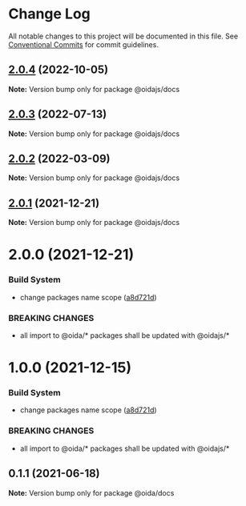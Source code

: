 # Change Log

All notable changes to this project will be documented in this file.
See [Conventional Commits](https://conventionalcommits.org) for commit guidelines.

## [2.0.4](https://gitlab.dev.eoss-cloud.it/frontend/oida/compare/@oidajs/docs@2.0.3...@oidajs/docs@2.0.4) (2022-10-05)

**Note:** Version bump only for package @oidajs/docs





## [2.0.3](https://gitlab.dev.eoss-cloud.it/frontend/oida/compare/@oidajs/docs@2.0.2...@oidajs/docs@2.0.3) (2022-07-13)

**Note:** Version bump only for package @oidajs/docs





## [2.0.2](https://gitlab.dev.eoss-cloud.it/frontend/oida/compare/@oidajs/docs@2.0.1...@oidajs/docs@2.0.2) (2022-03-09)

**Note:** Version bump only for package @oidajs/docs





## [2.0.1](https://gitlab.dev.eoss-cloud.it/frontend/oida/compare/@oidajs/docs@2.0.0...@oidajs/docs@2.0.1) (2021-12-21)

**Note:** Version bump only for package @oidajs/docs






# 2.0.0 (2021-12-21)


### Build System

* change packages name scope ([a8d721d](https://gitlab.dev.eoss-cloud.it/frontend/oida/commit/a8d721db395a8a9f9c52808c5318c392096cc2a3))


### BREAKING CHANGES

* all import to @oida/\* packages shall be updated with @oidajs/\*





# 1.0.0 (2021-12-15)


### Build System

* change packages name scope ([a8d721d](https://gitlab.dev.eoss-cloud.it/frontend/oida/commit/a8d721db395a8a9f9c52808c5318c392096cc2a3))


### BREAKING CHANGES

* all import to @oida/\* packages shall be updated with @oidajs/\*





## 0.1.1 (2021-06-18)

**Note:** Version bump only for package @oida/docs
